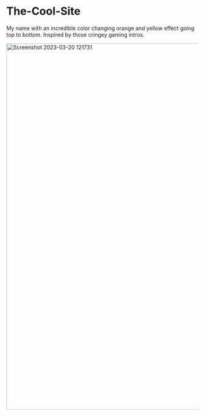 # The-Cool-Site
My name with an incredible color changing orange and yellow effect going top to bottom. Inspired by those cringey gaming intros.


<img width="960" alt="Screenshot 2023-03-20 121731" src="https://user-images.githubusercontent.com/119009502/226443456-951a4bbe-19ac-4bec-af7b-91edf4ad3f58.png">
